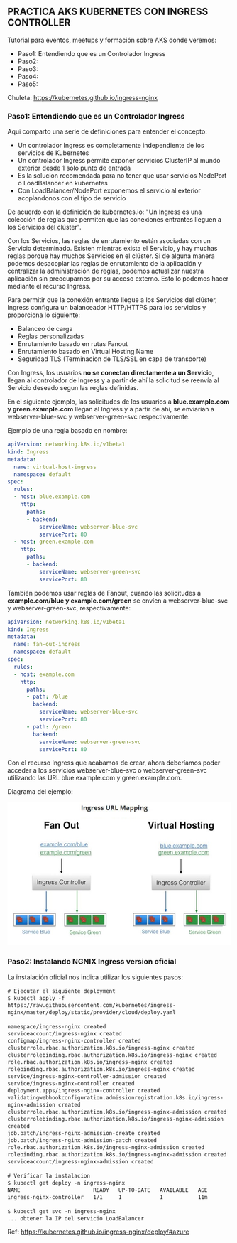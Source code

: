 **PRACTICA AKS KUBERNETES CON INGRESS CONTROLLER**
------------------------------------------------------------------

Tutorial para eventos, meetups y formación sobre AKS donde veremos:

- Paso1: Entendiendo que es un Controlador Ingress 
- Paso2: 
- Paso3: 
- Paso4: 
- Paso5: 

Chuleta: https://kubernetes.github.io/ingress-nginx


### Paso1: Entendiendo que es un Controlador Ingress 

Aqui comparto una serie de definiciones para entender el concepto:

- Un controlador Ingress es completamente independiente de los servicios de Kubernetes
- Un controlador Ingress permite exponer servicios ClusterIP al mundo exterior desde 1 solo punto de entrada
- Es la solucion recomendada para no tener que usar servicios NodePort o LoadBalancer en kubernetes
- Con LoadBalancer/NodePort exponemos el servicio al exterior acoplandonos con el tipo de servicio

De acuerdo con la definición de kubernetes.io: "Un Ingress es una colección de reglas que permiten que las conexiones entrantes lleguen a los Servicios del clúster".

Con los Servicios, las reglas de enrutamiento están asociadas con un Servicio determinado. Existen mientras exista el Servicio, y hay muchas reglas porque hay muchos Servicios en el clúster. 
Si de alguna manera podemos desacoplar las reglas de enrutamiento de la aplicación y centralizar la administración de reglas, podemos actualizar nuestra aplicación sin preocuparnos por su acceso externo.
Esto lo podemos hacer mediante el recurso Ingress.

Para permitir que la conexión entrante llegue a los Servicios del clúster, Ingress configura un balanceador HTTP/HTTPS para los servicios y proporciona lo siguiente:

- Balanceo de carga
- Reglas personalizadas
- Enrutamiento basado en rutas Fanout
- Enrutamiento basado en Virtual Hosting Name
- Seguridad TLS (Terminacion de TLS/SSL en capa de transporte)


Con Ingress, los usuarios **no se conectan directamente a un Servicio**, llegan al controlador de Ingress y a partir de ahí la solicitud se reenvía al Servicio deseado segun las reglas definidas.

En el siguiente ejemplo, las solicitudes de los usuarios a **blue.example.com y green.example.com** llegan al Ingress y a partir de ahí, se enviarían a webserver-blue-svc y webserver-green-svc respectivamente. 

Ejemplo de una regla basado en nombre: 
```yml
apiVersion: networking.k8s.io/v1beta1
kind: Ingress
metadata:
  name: virtual-host-ingress
  namespace: default
spec:
  rules:
  - host: blue.example.com
    http:
      paths:
      - backend:
          serviceName: webserver-blue-svc
          servicePort: 80
  - host: green.example.com
    http:
      paths:
      - backend:
          serviceName: webserver-green-svc
          servicePort: 80
```

También podemos usar reglas de Fanout, cuando las solicitudes a **example.com/blue y example.com/green** se envíen a webserver-blue-svc y webserver-green-svc, respectivamente:

```yml
apiVersion: networking.k8s.io/v1beta1
kind: Ingress
metadata:
  name: fan-out-ingress
  namespace: default
spec:
  rules:
  - host: example.com
    http:
      paths:
      - path: /blue
        backend:
          serviceName: webserver-blue-svc
          servicePort: 80
      - path: /green
        backend:
          serviceName: webserver-green-svc
          servicePort: 80
```

Con el recurso Ingress que acabamos de crear, ahora deberíamos poder acceder a los servicios webserver-blue-svc o webserver-green-svc utilizando las URL blue.example.com y green.example.com. 

Diagrama del ejemplo:

![Diagrama Ingress](https://github.com/santimacnet/Azure-Bootcamps-Workshops-CLI/blob/master/images/lab-ingress-url-routing-image.jpg)


### Paso2: Instalando NGNIX Ingress version oficial

La instalación oficial nos indica utilizar los siguientes pasos:

```
# Ejecutar el siguiente deployment
$ kubectl apply -f https://raw.githubusercontent.com/kubernetes/ingress-nginx/master/deploy/static/provider/cloud/deploy.yaml

namespace/ingress-nginx created
serviceaccount/ingress-nginx created
configmap/ingress-nginx-controller created
clusterrole.rbac.authorization.k8s.io/ingress-nginx created
clusterrolebinding.rbac.authorization.k8s.io/ingress-nginx created
role.rbac.authorization.k8s.io/ingress-nginx created
rolebinding.rbac.authorization.k8s.io/ingress-nginx created
service/ingress-nginx-controller-admission created
service/ingress-nginx-controller created
deployment.apps/ingress-nginx-controller created
validatingwebhookconfiguration.admissionregistration.k8s.io/ingress-nginx-admission created
clusterrole.rbac.authorization.k8s.io/ingress-nginx-admission created
clusterrolebinding.rbac.authorization.k8s.io/ingress-nginx-admission created
job.batch/ingress-nginx-admission-create created
job.batch/ingress-nginx-admission-patch created
role.rbac.authorization.k8s.io/ingress-nginx-admission created
rolebinding.rbac.authorization.k8s.io/ingress-nginx-admission created
serviceaccount/ingress-nginx-admission created

# Verificar la instalacion
$ kubectl get deploy -n ingress-nginx
NAME                       READY   UP-TO-DATE   AVAILABLE   AGE
ingress-nginx-controller   1/1     1            1           11m

$ kubectl get svc -n ingress-nginx
... obtener la IP del servicio LoadBalancer

```

Ref: https://kubernetes.github.io/ingress-nginx/deploy/#azure
